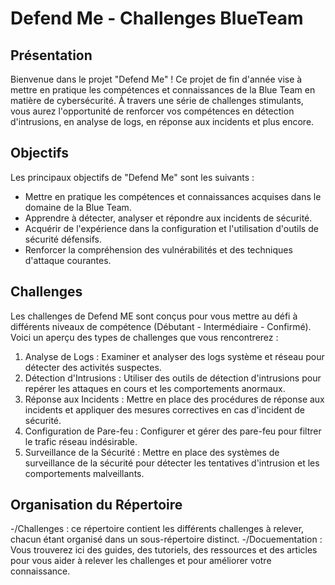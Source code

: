 # Defend Me - Challenges BlueTeam
## Présentation
Bienvenue dans le projet "Defend Me" ! Ce projet de fin d'année vise à mettre en pratique les compétences et connaissances de la Blue Team en matière de cybersécurité. À travers une série de challenges stimulants, vous aurez l'opportunité de renforcer vos compétences en détection d'intrusions, en analyse de logs, en réponse aux incidents et plus encore.

## Objectifs
Les principaux objectifs de "Defend Me" sont les suivants :
- Mettre en pratique les compétences et connaissances acquises dans le domaine de la Blue Team.
- Apprendre à détecter, analyser et répondre aux incidents de sécurité.
- Acquérir de l'expérience dans la configuration et l'utilisation d'outils de sécurité défensifs.
- Renforcer la compréhension des vulnérabilités et des techniques d'attaque courantes.

## Challenges 
Les challenges de Defend ME sont conçus pour vous mettre au défi à différents niveaux de compétence (Débutant - Intermédiaire - Confirmé). Voici un aperçu des types de challenges que vous rencontrerez :
1. Analyse de Logs : Examiner et analyser des logs système et réseau pour détecter des activités suspectes.
2. Détection d'Intrusions : Utiliser des outils de détection d'intrusions pour repérer les attaques en cours et les comportements anormaux.
3. Réponse aux Incidents : Mettre en place des procédures de réponse aux incidents et appliquer des mesures correctives en cas d'incident de sécurité.
4. Configuration de Pare-feu : Configurer et gérer des pare-feu pour filtrer le trafic réseau indésirable.
5. Surveillance de la Sécurité : Mettre en place des systèmes de surveillance de la sécurité pour détecter les tentatives d'intrusion et les comportements malveillants.

## Organisation du Répertoire
-/Challenges : ce répertoire contient les différents challenges à relever, chacun étant organisé dans un sous-répertoire distinct.
-/Docuementation : Vous trouverez ici des guides, des tutoriels, des ressources et des articles pour vous aider à relever les challenges et pour améliorer votre connaissance.

